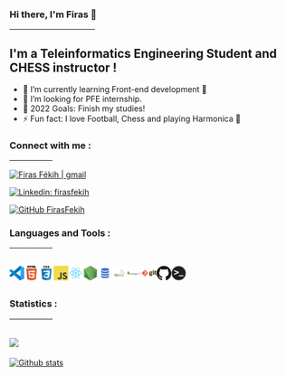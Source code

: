 
### Hi there, I'm Firas 👋 

<hr size="4" width="30%" color="black">  

## I'm a Teleinformatics Engineering Student and CHESS instructor !

- 🌱 I’m currently learning Front-end development 🤣
- 👯 I’m looking for PFE internship.
- 🥅 2022 Goals: Finish my studies!
- ⚡ Fun fact: I love Football, Chess and playing Harmonica 🤣

### Connect with me :   
<hr size="4" width="15%" color="yellow"> 

[<img align="center" alt="Firas Fékih | gmail" width="22px" src="https://cdn.jsdelivr.net/npm/simple-icons@v3/icons/gmail.svg" />][gmail]

[![Linkedin: firasfekih](https://img.shields.io/badge/-firasfekih-blue?style=flat-square&logo=Linkedin&logoColor=white&link=https://www.linkedin.com/in/firasfekih/)](https://www.linkedin.com/in/firasfekih/)

[![GitHub FirasFekih](https://img.shields.io/github/followers/FirasFekih?label=follow&style=social)](https://github.com/FirasFekih)
<br>

### Languages and Tools :
<hr size="4" width="15%" color="yellow"> 

<br>
<img align="left" alt="Visual Studio Code" width="26px" src="https://raw.githubusercontent.com/github/explore/80688e429a7d4ef2fca1e82350fe8e3517d3494d/topics/visual-studio-code/visual-studio-code.png" />
<img align="left" alt="HTML5" width="26px" src="https://raw.githubusercontent.com/github/explore/80688e429a7d4ef2fca1e82350fe8e3517d3494d/topics/html/html.png" />
<img align="left" alt="CSS3" width="26px" src="https://raw.githubusercontent.com/github/explore/80688e429a7d4ef2fca1e82350fe8e3517d3494d/topics/css/css.png" />
<img align="left" alt="JavaScript" width="26px" src="https://raw.githubusercontent.com/github/explore/80688e429a7d4ef2fca1e82350fe8e3517d3494d/topics/javascript/javascript.png" />
<img align="left" alt="React" width="26px" src="https://raw.githubusercontent.com/github/explore/80688e429a7d4ef2fca1e82350fe8e3517d3494d/topics/react/react.png" />
<img align="left" alt="Node.js" width="26px" src="https://raw.githubusercontent.com/github/explore/80688e429a7d4ef2fca1e82350fe8e3517d3494d/topics/nodejs/nodejs.png" />
<img align="left" alt="SQL" width="26px" src="https://raw.githubusercontent.com/github/explore/80688e429a7d4ef2fca1e82350fe8e3517d3494d/topics/sql/sql.png" />
<img align="left" alt="MySQL" width="26px" src="https://raw.githubusercontent.com/github/explore/80688e429a7d4ef2fca1e82350fe8e3517d3494d/topics/mysql/mysql.png" />
<img align="left" alt="MongoDB" width="26px" src="https://raw.githubusercontent.com/github/explore/80688e429a7d4ef2fca1e82350fe8e3517d3494d/topics/mongodb/mongodb.png" />
<img align="left" alt="Git" width="26px" src="https://raw.githubusercontent.com/github/explore/80688e429a7d4ef2fca1e82350fe8e3517d3494d/topics/git/git.png" />
<img align="left" alt="GitHub" width="26px" src="https://raw.githubusercontent.com/github/explore/78df643247d429f6cc873026c0622819ad797942/topics/github/github.png" />
<img align="left" alt="Terminal" width="26px" src="https://raw.githubusercontent.com/github/explore/80688e429a7d4ef2fca1e82350fe8e3517d3494d/topics/terminal/terminal.png" />
<br><br>


### Statistics :
<hr size="4" width="15%" color="yellow"> 

<br>
<a href="https://github.com/FirasFekih" align="center">
  <img align="center" src="https://github-readme-stats.vercel.app/api/top-langs/?username=FirasFekih&theme=light&hide_langs_below=1" />
</a>
<br>
<br>
<a href="https://github.com/FirasFekih" align="center">
 <img align="center" src="https://github-readme-stats.vercel.app/api?username=FirasFekih&show_icons=true&theme=light&line_height=27" alt="Github stats"/>
</a>

[linkedin]: https://linkedin.com/in/firasfekih
[gmail]: https://myaccount.google.com/?gar=1
